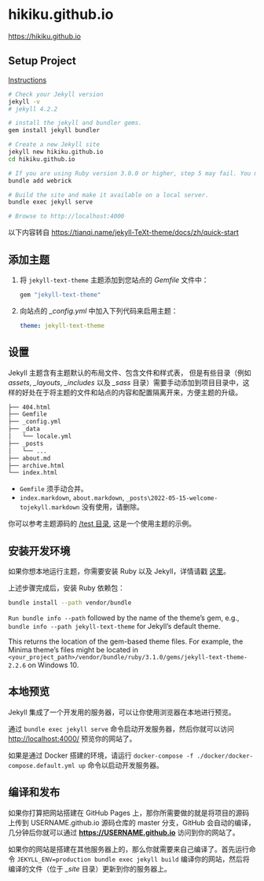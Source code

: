 # hikiku.github.io

<https://hikiku.github.io>

## Setup Project

[Instructions](https://jekyllrb.com/docs/#instructions)

```bash
# Check your Jekyll version
jekyll -v
# jekyll 4.2.2

# install the jekyll and bundler gems.
gem install jekyll bundler

# Create a new Jekyll site
jekyll new hikiku.github.io
cd hikiku.github.io

# If you are using Ruby version 3.0.0 or higher, step 5 may fail. You may fix it by adding webrick to your dependencies:
bundle add webrick

# Build the site and make it available on a local server.
bundle exec jekyll serve

# Browse to http://localhost:4000
```

以下内容转自 <https://tianqi.name/jekyll-TeXt-theme/docs/zh/quick-start>

## 添加主题

1. 将 `jekyll-text-theme` 主题添加到您站点的 *Gemfile* 文件中：

   ```ruby
   gem "jekyll-text-theme"
   ```

2. 向站点的 *_config.yml* 中加入下列代码来启用主题：

   ```yaml
   theme: jekyll-text-theme
   ```

## 设置

Jekyll 主题含有主题默认的布局文件、包含文件和样式表， 但是有些目录（例如*assets*, *_layouts*, *_includes* 以及 *_sass* 目录）需要手动添加到项目目录中，这样的好处在于将主题的文件和站点的内容和配置隔离开来，方便主题的升级。

```bash
├── 404.html
├── Gemfile
├── _config.yml
├── _data
│   └── locale.yml
├── _posts
│   └── ...
├── about.md
├── archive.html
└── index.html
```

- `Gemfile` 须手动合并。
- `index.markdown`, `about.markdown`, `_posts\2022-05-15-welcome-tojekyll.markdown` 没有使用，请删除。


你可以参考主题源码的 [/test 目录](https://github.com/kitian616/jekyll-TeXt-theme/tree/master/test), 这是一个使用主题的示例。

## 安装开发环境

如果你想本地运行主题，你需要安装 Ruby 以及 Jekyll，详情请戳 [这里](https://jekyllrb.com/docs/installation/)。

上述步骤完成后，安装 Ruby 依赖包：

```bash
bundle install --path vendor/bundle
```

`Run bundle info --path` followed by the name of the theme’s gem, e.g., `bundle info --path jekyll-text-theme` for Jekyll’s default theme.

This returns the location of the gem-based theme files. For example, the Minima theme’s files might be located in `<your_project_path>/vendor/bundle/ruby/3.1.0/gems/jekyll-text-theme-2.2.6` on Windows 10.


## 本地预览

Jekyll 集成了一个开发用的服务器，可以让你使用浏览器在本地进行预览。

通过 `bundle exec jekyll serve` 命令启动开发服务器，然后你就可以访问 [http://localhost:4000/](http://localhost:4000/) 预览你的网站了。

如果是通过 Docker 搭建的环境，请运行 `docker-compose -f ./docker/docker-compose.default.yml up` 命令以启动开发服务器。

## 编译和发布

如果你打算把网站搭建在 GitHub Pages 上，那你所需要做的就是将项目的源码上传到 USERNAME.github.io 源码仓库的 master 分支，GitHub 会自动的编译，几分钟后你就可以通过 **https://USERNAME.github.io** 访问到你的网站了。

如果你的网站是搭建在其他服务器上的，那么你就需要来自己编译了。首先运行命令 `JEKYLL_ENV=production bundle exec jekyll build` 编译你的网站，然后将编译的文件（位于 *_site* 目录）更新到你的服务器上。
